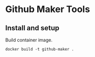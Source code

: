 # Github Maker Tools

## Install and setup

Build container image.

```
docker build -t github-maker .
```